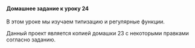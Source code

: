 #### Домашнее задание к уроку 24
В этом уроке мы изучаем типизацию и регулярные функции.

Данный проект является копией домашки 23 с некоторыми правками согласно заданию.

